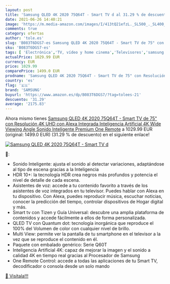 ```yaml
---
layout: post
title: 'Samsung QLED 4K 2020 75Q64T - Smart TV d al 31.29 % de descuento'
date: 2021-06-26 14:40:21
image: 'https://m.media-amazon.com/images/I/413tQ21efzL._SL500_._SL400_.jpg'
comments: true
category: ofertas
author: 'tole.es'
slug: 'B083T6DGS7-es Samsung QLED 4K 2020 75Q64T - Smart TV de 75" con...'
sku: 'B083T6DGS7-es'
tags: [ 'Electrónica','TV, vídeo y home cinema','Televisores','samsung','smart','tv', ]
actualPrice: 1029.99 EUR
currency: EUR
price: 1029.99
comparePrice: 1499.0 EUR
prodname: 'Samsung QLED 4K 2020 75Q64T - Smart TV de 75" con Resolución 4K UHD  con Alexa Integrada  Inteligencia Artificial 4K Wide Viewing Angle  Sonido Inteligente  Premium One Remote'
country: 'es'
flag: '🇪🇸'
brand: 'SAMSUNG'
buyurl: 'https://www.amazon.es/dp/B083T6DGS7/?tag=tolees-21'
descuento: '31.29'
average: '2175.83'
---
```


Ahora mismo tienes [Samsung QLED 4K 2020 75Q64T - Smart TV de 75" con Resolución 4K UHD  con Alexa Integrada  Inteligencia Artificial 4K Wide Viewing Angle  Sonido Inteligente  Premium One Remote](https://www.amazon.es/dp/B083T6DGS7/?tag=tolees-21) a 1029.99 EUR (original: 1499.0 EUR) (31.29 %  de descuento) en el siguiente enlace!

[![Samsung QLED 4K 2020 75Q64T - Smart TV d](https://m.media-amazon.com/images/I/413tQ21efzL._SL500_._SL400_.jpg)](https://www.amazon.es/dp/B083T6DGS7/?tag=tolees-21)

🔎:

- Sonido Inteligente: ajusta el sonido al detectar variaciones, adaptándose al tipo de escena gracias a la Inteligencia
- HDR 10+: la tecnología HDR crea negros más profundos y potencia el nivel de detalle de cada escena.
- Asistentes de voz: accede a tu contenido favorito a través de los asistentes de voz integrados en tu televisor. Puedes hablar con Alexa en tu dispositivo. Con Alexa, puedes reproducir música, escuchar noticias, conocer la predicción del tiempo, controlar dispositivos de Hogar digital y más.
- Smart tv con Tizen y Guía Universal: descubre una amplia plataforma de contenidos y accede fácilmente a ellos de forma personalizada.
- QLED TV con Quantum dot: tecnología inorgánica que reproduce el 100% del Volumen de color con cualquier nivel de brillo.
- Multi View: permite ver la pantalla de tu smartphone en el televisor a la vez que se reproduce el contenido en él.
- Paquete con embalado genérico: Serie Q60T
- Inteligencia Artificial 4K: capaz de mejorar la imagen y el sonido a calidad 4K en tiempo real gracias al Procesador de Samsung
- One Remote Control: accede a todas las aplicaciones de tu Smart TV, decodificador o consola desde un solo mando

[🛒 Visítala!!!](https://www.amazon.es/dp/B083T6DGS7/?tag=tolees-21)

